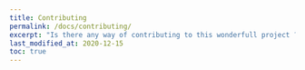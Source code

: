 ```yaml
---
title: Contributing
permalink: /docs/contributing/
excerpt: "Is there any way of contributing to this wonderfull project ?"
last_modified_at: 2020-12-15
toc: true
---
```

